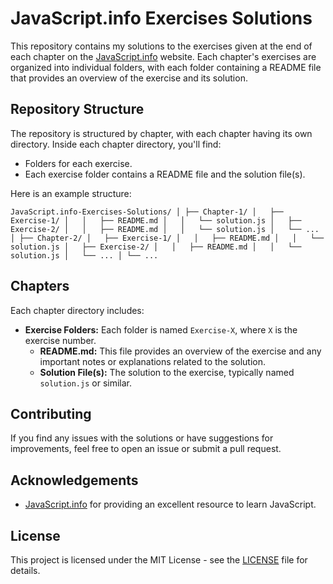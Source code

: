 # JavaScript.info Exercises Solutions

This repository contains my solutions to the exercises given at the end of each chapter on the [JavaScript.info](https://javascript.info/) website. Each chapter's exercises are organized into individual folders, with each folder containing a README file that provides an overview of the exercise and its solution.

## Repository Structure

The repository is structured by chapter, with each chapter having its own directory. Inside each chapter directory, you'll find:

- Folders for each exercise.
- Each exercise folder contains a README file and the solution file(s).

Here is an example structure:

```
JavaScript.info-Exercises-Solutions/ │ ├── Chapter-1/ │   ├── Exercise-1/ │   │   ├── README.md │   │   └── solution.js │   ├── Exercise-2/ │   │   ├── README.md │   │   └── solution.js │   └── ... │ ├── Chapter-2/ │   ├── Exercise-1/ │   │   ├── README.md │   │   └── solution.js │   ├── Exercise-2/ │   │   ├── README.md │   │   └── solution.js │   └── ... │ └── ...
```

## Chapters

Each chapter directory includes:

- **Exercise Folders:** Each folder is named `Exercise-X`, where `X` is the exercise number. 
  - **README.md:** This file provides an overview of the exercise and any important notes or explanations related to the solution.
  - **Solution File(s):** The solution to the exercise, typically named `solution.js` or similar.

## Contributing

If you find any issues with the solutions or have suggestions for improvements, feel free to open an issue or submit a pull request.

## Acknowledgements

- [JavaScript.info](https://javascript.info/) for providing an excellent resource to learn JavaScript.

## License

This project is licensed under the MIT License - see the [LICENSE](LICENSE) file for details.
